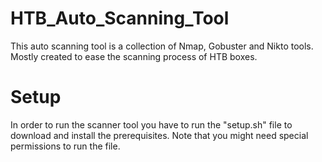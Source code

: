 # HTB_Auto_Scanning_Tool

This auto scanning tool is a collection of Nmap, Gobuster and Nikto tools. 
Mostly created to ease the scanning process of HTB boxes.

# Setup

In order to run the scanner tool you have to run the "setup.sh" file to download and install the prerequisites.
Note that you might need special permissions to run the file.
